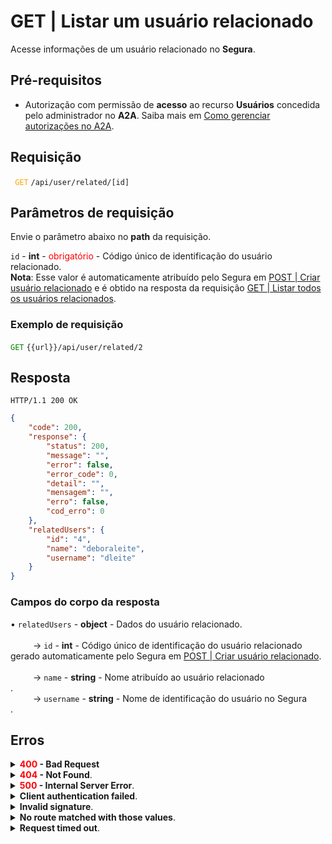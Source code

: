 # GET | Listar um usuário relacionado

Acesse informações de um usuário relacionado no **Segura**.

## Pré-requisitos
* Autorização com permissão de **acesso** ao recurso **Usuários** concedida pelo administrador no **A2A**. 
Saiba mais em [Como gerenciar autorizações no A2A](/v4/docs/pt/how-to-manage-authorizations-in-a2a).

## Requisição

 <code><span style="color:orange"> GET</code></span> `/api/user/related/[id]`

## Parâmetros de requisição
Envie o parâmetro abaixo no <b>path</b> da requisição.

<summary><code>id</code> - <b>int</b> - <span style="color:red">obrigatório</span> - Código único de identificação do usuário relacionado.</summary>
<b>Nota</b>: Esse valor é automaticamente atribuído pelo Segura em <a href="/v4/docs/pt/api-post-create-related-user">POST | Criar usuário relacionado</a> e é obtido na resposta da requisição <a href="/v4/docs/pt/api-get-list-all-related-users">GET | Listar todos os usuários relacionados</a>.



  ### Exemplo de requisição

<code><span style="color:green">GET</code></span> `{{url}}/api/user/related/2`
  
  
  
  ## Resposta 

 ```
HTTP/1.1 200 OK 
```
```json
{
    "code": 200,
    "response": {
        "status": 200,
        "message": "",
        "error": false,
        "error_code": 0,
        "detail": "",
        "mensagem": "",
        "erro": false,
        "cod_erro": 0
    },
    "relatedUsers": {
        "id": "4",
        "name": "deboraleite",
        "username": "dleite"
    }
}
```

### Campos do corpo da resposta

<summary>&#8226; <code>relatedUsers</code> - <b>object</b> - Dados do usuário relacionado.</summary>

<br>
<summary>&nbsp;&emsp;&emsp;&nbsp;→ <code>id</code> - <b>int</b> - Código único de identificação do usuário relacionado gerado automaticamente pelo Segura em <a href = "/v3-33/docs/pt/api-post-create-related-user">POST | Criar usuário relacionado</a>.</summary>
    
<br>
<summary>&nbsp;&emsp;&emsp;&nbsp;→ <code>name</code> - <b>string</b> -  Nome atribuído ao usuário relacionado</summary>.

<br>
<summary>&nbsp;&emsp;&emsp;&nbsp;→ <code>username</code> - <b>string</b> - Nome de identificação do usuário no Segura</summary>.

<br>
    
 ## Erros
 
<details>
 
<summary><b><span style="color:red">400</span> - Bad Request</b></summary>

***

<b>Mensagem: "1005: User does not exist"</b>
<p><b>Possível causa</b>: o <code>id</code> informado não encontrou um usuário cadastrado no Segura.<br></p>
<b>Solução</b>: informe um <code>id</code> válido e envie a requisição novamente.

***
</details>



<details>
<summary><b><span style="color:red">404</span> - Not Found</b>.</summary>

***
<b>Mensagem: "Resource sub not found"</b><br>

<p><b>Possível causa</b>: a URL ou o recurso solicitado não está correto.<br>
        
<b>Solução</b>: verifique a URL e garanta que todos os parâmetros estão corretos.</p>

* * *
    
</details>




<details>
    <summary><b><span style="color:red">500</span> - Internal Server Error</b>.</summary>

***
    
<b>Mensagem: "Unexpected error."</b><br>

<p><b>Possível causa</b>: o erro está no servidor Segura.<br>
        
<b>Solução</b>: contate o time de suporte para mais informações.</p>
    
 ***
<b>Mensagem: "You are not authorized to access this resource."</b>
<p><b>Possível causa</b>: você não possui autorização para acessar esse recurso.<br>
        
<b>Solução</b>: solicite ao administrador que revise sua permissão de acesso aos recursos do <b>Usuários</b> no <b>A2A</b>.</p>

* * *
</details>
     


<details>
<summary><b>Client authentication failed</b>.</summary>

*** 
   
<b>Mensagem: "Client authentication failed."</b>
    
<p><b>Possível causa</b>: falha na autenticação da sua aplicação com o servidor Segura.<br>
        
<b>Solução</b>: verifique os parâmetros de autenticação como <code>Access Token URL</code>, <code>Client ID</code> e <code>Client secret</code> e solicite um novo token de acesso.</p>
</details>
     
   

<details>
<summary><b>Invalid signature</b>.</summary>

*** 
    
<b>Mensagem: "Invalid signature"</b>
    
<p><b>Possível causa</b>: falha no reconhecimento da URL da aplicação cliente.
        
<b>Solução</b>: verifique a URL da aplicação cliente e envie a requisição novamente.</p>
* * *
</details>
     


<details>
    <summary><b>No route matched with those values</b>.</summary>
    
***   
    
<b>Mensagem: "No route matched with those values."</b>
   <p><b>Possível causa</b>: ausência do header de autorização na requisição de API.<br>
        
  <b>Solução</b>: solicite um novo token de acesso.</p>
* * *
</details>
 

<details>
    <summary><b> Request timed out</b>.</summary>
    
***
    
<b>Mensagem: "Request timed out."</b>
<p><b>Possível causa</b>: o tempo da requisição se esgotou. <br>
        
<b>Solução</b>: verifique a conectividade entre a origem da requisição e o servidor Segura.</p>
</details>